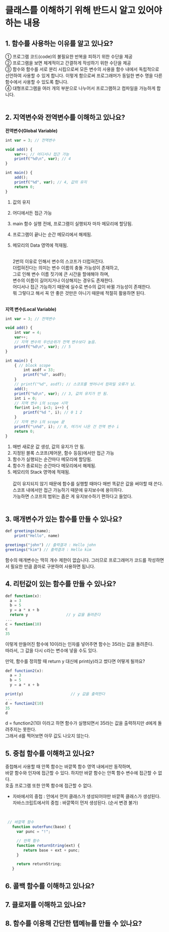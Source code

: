 # 클래스를 이해하기 위해 반드시 알고 있어야 하는 내용

## 1. 함수를 사용하는 이유를 알고 있나요?<Br/>
① 프로그램 코드(code)의 불필요한 반복을 피하기 위한 수단을 제공<Br/>
② 프로그램을 보면 체계적이고 간결하게 작성하기 위한 수단을 제공<Br/>
③ 함수와 함수를 서로 분리 시킴으로써 모든 변수의 사용을 함수 내에서 독립적으로 선언하여 사용할 수 있게 합니다. 이렇게 함으로써 프로그래머가 동일한 변수 명을 다른 함수에서 사용할 수 있도록 합니다.<Br/>
④ 대형프로그램을 여러 개의 부분으로 나누어서 프로그램하고 컴파일을 가능하게 합니다.<Br/><Br/>

## 2. 지역변수와 전역변수를 이해하고 있나요?
**전역변수(Global Variable)**
```javascript
int var = 3; // 전역변수

void add() {
    var++; // 어디서나 접근 가능
    printf("%d\n", var); // 4
}

int main() {
    add();
    printf("%d", var); // 4, 값의 유지
    return 0;
}
```
1. 값의 유지<br />
2. 어디에서든 접근 가능<br />
3. main 함수 실행 전에, 프로그램이 실행되자 마자 메모리에 할당됨.<br />
4. 프로그램이 끝나는 순간 메모리에서 해제됨.<br />
5. 메모리의 Data 영역에 적재됨.<br /><br />

   2번의 이유로 인해서 변수의 스코프가 더럽혀진다.<br />
   더럽혀진다는 의미는 변수 이름의 충돌 가능성이 존재하고,<br />
   그로 인해 변수 이름 짓기에 큰 시간을 할애해야 하며,<br />
   변수의 이름이 길어지거나 이상해지는 경우도 존재한다.<br />
   어디서나 접근 가능하기 때문에 실수로 변수의 값이 바뀔 가능성이 존재한다.<br />
   뭐 그렇다고 해서 꼭 안 좋은 것만은 아니기 때문에 적절히 활용하면 된다.<br /><br />

**지역 변수(Local Variable)**
```javascript
int var = 3; // 전역변수

void add() {
    int var = 4;
    var++;
    // 지역 변수의 우선순위가 전역 변수보다 높음.
    printf("%d\n", var); // 5
}

int main() {
    { // block scope
        int asdf = 33;
        printf("%d", asdf);
    }
    // printf("%d", asdf); // 스코프를 벗어나서 컴파일 오류가 남.
    add();
    printf("%d\n", var); // 3, 값의 유지가 안 됨.
    int i = 0;
    // 지역 변수 i의 scope 시작
    for(int i=0; i<3; i++) {
        printf("%d ", i); // 0 1 2
    }
    // 지역 변수 i의 scope 끝
    printf("\n%d", i); // 0, 여기서 나온 건 전역 변수 i
    return 0;
}
```

1. 매번 새로운 값 생성, 값의 유지가 안 됨.<br />
2. 지정된 블록 스코프(제어문, 함수 등등)에서만 접근 가능<br />
3. 함수가 실행되는 순간마다 메모리에 할당됨.<br />
4. 함수가 종료되는 순간마다 메모리에서 해제됨.<br />
5. 메모리의 Stack 영역에 적재됨.<br /><br />
   값이 유지되지 않기 때문에 함수를 실행할 때마다 매번 똑같은 값을 써야할 때 쓴다.<br />
   스코프 내에서만 접근 가능하기 때문에 유지보수에 용이하다.<br />
   가능하면 스코프의 범위는 좁은 게 유지보수하기 편하다고 들었다.<br /><br />
   
## 3. 매개변수가 있는 함수를 만들 수 있나요?
```javascript
def greetings(name);
	print("Hello", name)

greetings("john") // 출력결과 : Hello john
greetings("kim") // 출력결과 : Hello kim

```
함수의 매개변수는 딱히 개수 제한이 없습니다. 그러므로 프로그래머가 코드를 작성하면서 필요한 만큼 콤마로 구분하여 사용하면 됩니다.<br />


## 4. 리턴값이 있는 함수를 만들 수 있나요?
```javascript
def function(x):
  a = 3
  b = 5
  y = a * x + b
  return y                 // y 값을 돌려준다
...
c = function(10)
c
35
```

이렇게 만들어진 함수에 10이라는 인자를 넣어주면 함수는 35라는 값을 돌려준다. <br />따라서, 그 값을 다시 c라는 변수에 넣을 수도 있다.<br />

만약, 함수를 정의할 때 return y 대신에 print(y)라고 썼다면 어떻게 될까요?



```javascript
def function2(x):
  a = 3
  b = 5
  y = a * x + b

print(y)                     // y 값을 출력한다
...
d = function2(10)
35
d
```

d = function2(10) 이라고 하면 함수가 실행되면서 35라는 값을 출력하지만 d에게 돌려주지는 못한다.<br />그래서 d를 찍어보면 아무 값도 나오지 않는다.

## 5. 중첩 함수를 이해하고 있나요?
중첩해서 사용할 때 안쪽 함수는 바깥쪽 함수 영역 내에서만 동작하며,<br />
바깥 함수와 인자에 접근할 수 있다. 하지만 바깥 함수는 안쪽 함수 변수에 접근할 수 없다.<br />
호출 프로그램 또한 안쪽 함수에 접근할 수 없다.<br />

* 자바에서의 중첩 : 안에서 먼저 클래스가 생성되어야만 바깥쪽 클래스가 생성된다.<br />
  자바스크립트에서의 중첩 : 바깥쪽이 먼저 생성된다. (순서 변경 불가)

<br />

```javascript
 // 바깥쪽 함수
   function outerFunc(base) {
     var punc = "!";

     // 안쪽 함수
     function returnString(ext) {
        return base + ext + punc;
     }

     return returnString;
   }
```



## 6. 콜백 함수를 이해하고 있나요?


## 7. 클로저를 이해하고 있나요?


## 8. 함수를 이용해 간단한 탭메뉴를 만들 수 있나요?


